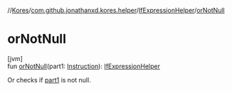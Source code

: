 //[Kores](../../../index.md)/[com.github.jonathanxd.kores.helper](../index.md)/[IfExpressionHelper](index.md)/[orNotNull](or-not-null.md)

# orNotNull

[jvm]\
fun [orNotNull](or-not-null.md)(part1: [Instruction](../../com.github.jonathanxd.kores/-instruction/index.md)): [IfExpressionHelper](index.md)

Or checks if [part1](or-not-null.md) is not null.
